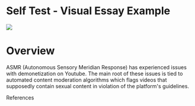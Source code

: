 # Self Test - Visual Essay Example

<a href="https://juncture-digital.org"><img src="https://juncture-digital.org/images/ve-button.png"></a>

<param ve-config 
       title="Content Moderation: ASMR Youtube Demonetization"
       author="Julia F. Duarte"
       banner="https://raw.githubusercontent.com/02-JFD/Juncture_VisualEssay/main/TV_Screen_Background.jpg" 
       layout="vertical">
       

# Overview

ASMR (Autonomous Sensory Meridian Response) has experienced issues with demonetization on Youtube. The main root of these issues 
is tied to automated content moderation algorithms which flags videos that supposedly contain sexual content in violation of the 
platform's guidelines.

<param ve-image 
       label="ASMR Example Thumbnail" 
       description=" made by me :) " 
       license="public domain" 
       url="https://raw.githubusercontent.com/02-JFD/Juncture_VisualEssay/main/2022-11-09%20(1).png)"



# References

[^1]: [Wikipedia: Girl with a Pearl Earring](https://en.wikipedia.org/wiki/Girl_with_a_Pearl_Earring)
